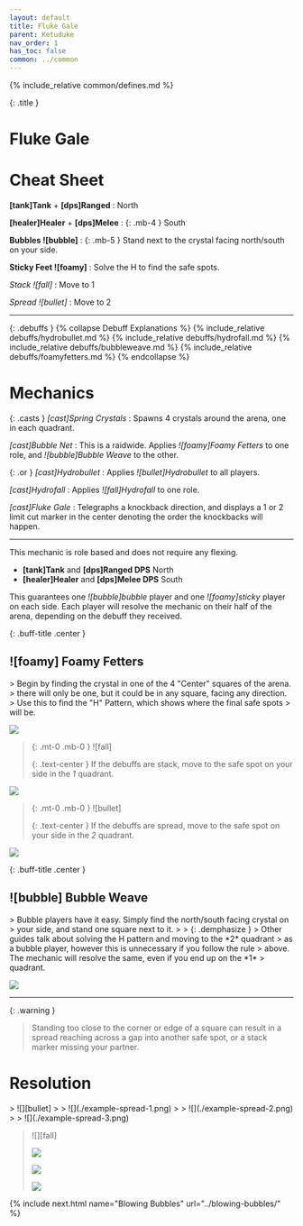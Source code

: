 ```yaml
---
layout: default
title: Fluke Gale
parent: Ketuduke
nav_order: 1
has_toc: false
common: ../common
---
```


{% include_relative common/defines.md %}

{: .title }
# Fluke Gale

# Cheat Sheet
**[tank]Tank** + **[dps]Ranged**
: North

**[healer]Healer** + **[dps]Melee**
: {: .mb-4 } South

**Bubbles ![bubble]**
: {: .mb-5 } Stand next to the crystal facing north/south on your side.

**Sticky Feet ![foamy]**
: Solve the H to find the safe spots.

*Stack ![fall]*
: Move to 1

*Spread ![bullet]*
: Move to 2

-----

{: .debuffs }
{% collapse Debuff Explanations %}
{% include_relative debuffs/hydrobullet.md %}
{% include_relative debuffs/hydrofall.md %}
{% include_relative debuffs/bubbleweave.md %}
{% include_relative debuffs/foamyfetters.md %}
{% endcollapse %}

# Mechanics

{: .casts }
*[cast]Spring Crystals*
: Spawns 4 crystals around the arena, one in each quadrant.

*[cast]Bubble Net*
: This is a raidwide. Applies *![foamy]Foamy Fetters* to one role, and
*![bubble]Bubble Weave* to the other.

{: .or } *[cast]Hydrobullet*
: Applies *![bullet]Hydrobullet* to all players.

*[cast]Hydrofall*
: Applies *![fall]Hydrofall* to one role.

*[cast]Fluke Gale*
: Telegraphs a knockback direction, and displays a 1 or 2 limit cut marker in
the center denoting the order the knockbacks will happen.

-----

This mechanic is role based and does not require any flexing.

* **[tank]Tank** and **[dps]Ranged DPS** North
* **[healer]Healer** and **[dps]Melee DPS** South

This guarantees one *![bubble]bubble* player and one *![foamy]sticky* player on
each side. Each player will resolve the mechanic on their half of the arena,
depending on the debuff they received.

{: .buff-title .center }
## ![foamy] Foamy Fetters

<div class="mechanics" markdown="1">
> Begin by finding the crystal in one of the 4 "Center" squares of the arena.
> there will only be one, but it could be in any square, facing any direction.
> Use this to find the "H" Pattern, which shows where the final safe spots
> will be.

![](./h-pattern.png)

> {: .mt-0 .mb-0 }
> ![fall]
>
> {: .text-center }
> If the debuffs are stack, move to the safe spot on your side in the *1*
> quadrant.

![](./stack.png)

> {: .mt-0 .mb-0 }
> ![bullet]
>
> {: .text-center }
> If the debuffs are spread, move to the safe spot on your side in the *2*
> quadrant.

![](./spread.png)
</div>

{: .buff-title .center }
## ![bubble] Bubble Weave

<div class="mechanics" markdown="1">
> Bubble players have it easy. Simply find the north/south facing crystal on
> your side, and stand one square next to it.
>
> {: .demphasize }
> Other guides talk about solving the H pattern and moving to the *2* quadrant
> as a bubble player, however this is unnecessary if you follow the rule
> above. The mechanic will resolve the same, even if you end up on the *1*
> quadrant.

![](./bubble-ez.png)
</div>

------

{: .warning }
> Standing too close to the corner or edge of a square can result in a spread
> reaching across a gap into another safe spot, or a stack marker missing your
> partner.

# Resolution

<div class="timeline" markdown="1">
> ![][bullet]
>
> ![](./example-spread-1.png)
>
> ![](./example-spread-2.png)
>
> ![](./example-spread-3.png)

> ![][fall]
>
> ![](./example-stack-1.png)
>
> ![](./example-stack-2.png)
>
> ![](./example-stack-3.png)
</div>

{% include next.html name="Blowing Bubbles" url="../blowing-bubbles/" %}
